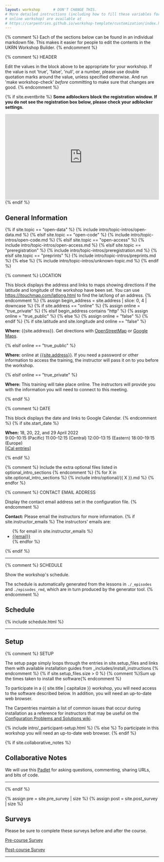 ```yaml
---
layout: workshop      # DON'T CHANGE THIS.
# More detailed instructions (including how to fill these variables for an
# online workshop) are available at
# https://carpentries.github.io/workshop-template/customization/index.html
---
```


{% comment %}
Each of the sections below can be found in an individual markdown file.
This makes it easier for people to edit the contents in the UKRN Workshop Builder.
{% endcomment %}

{% comment %}
HEADER

Edit the values in the block above to be appropriate for your workshop.
If the value is not 'true', 'false', 'null', or a number, please use
double quotation marks around the value, unless specified otherwise.
And run 'make workshop-check' *before* committing to make sure that changes are good.
{% endcomment %}

{% if site.eventbrite %}
**Some adblockers block the registration window. If you do not see the
  registration box below, please check your adblocker settings.**

<iframe
  src="https://www.eventbrite.com/tickets-external?eid={{site.eventbrite}}&ref=etckt"
  frameborder="0"
  width="100%"
  height="280px"
  scrolling="auto">
</iframe>
{% endif %}


<h2 id="general">General Information</h2>

{% if site.topic == "open-data" %}
{% include intro/topic-intros/open-data.md %}
{% elsif site.topic == "open-code" %}
{% include intro/topic-intros/open-code.md %}
{% elsif site.topic == "open-access" %}
{% include intro/topic-intros/open-access.md %}
{% elsif site.topic == "preregistration" %}
{% include intro/topic-intros/preregistration.md %}
{% elsif site.topic == "preprints" %}
{% include intro/topic-intros/preprints.md %}
{% else %}
{% include intro/topic-intros/unknown-topic.md %}
{% endif %}

{% comment %}
LOCATION

This block displays the address and links to maps showing directions
if the latitude and longitude of the workshop have been set.  You
can use https://itouchmap.com/latlong.html to find the lat/long of an
address.
{% endcomment %}
{% assign begin_address = site.address | slice: 0, 4 | downcase  %}
{% if site.address == "online" %}
{% assign online = "true_private" %}
{% elsif begin_address contains "http" %}
{% assign online = "true_public" %}
{% else %}
{% assign online = "false" %}
{% endif %}
{% if site.latitude and site.longitude and online == "false" %}
<p id="where">
  <strong>Where:</strong>
  {{site.address}}.
  Get directions with
  <a href="//www.openstreetmap.org/?mlat={{site.latitude}}&mlon={{site.longitude}}&zoom=16">OpenStreetMap</a>
  or
  <a href="//maps.google.com/maps?q={{site.latitude}},{{site.longitude}}">Google Maps</a>.
</p>
{% elsif online == "true_public" %}
<p id="where">
  <strong>Where:</strong>
  online at <a href="{{site.address}}">{{site.address}}</a>.
  If you need a password or other information to access the training,
  the instructor will pass it on to you before the workshop.
</p>
{% elsif online == "true_private" %}
<p id="where">
  <strong>Where:</strong> This training will take place online.
  The instructors will provide you with the information you will need to connect to this meeting.
</p>
{% endif %}

{% comment %}
DATE

This block displays the date and links to Google Calendar.
{% endcomment %}
{% if site.start_date %}
<p id="when">
  <strong>When:</strong>
  18, 20, 22, and 29 April 2022<br/>
  9:00–10:15 (Pacific)   11:00–12:15 (Central)   12:00–13:15 (Eastern)    18:00–19:15 (Europe)<br/>
  <a href="https://drive.google.com/file/d/19fGGn9XhkRVOPYCzuZoXvqY-xiRukE3a/view?usp=sharing" target="_blank">[iCal entries]</a>
</p>
{% endif %}

{% comment %} Include the extra optional files listed in optional_intro_sections {% endcomment %}
{% for X in site.optional_intro_sections %}
{% include intro/optional/{{ X }}.md %}
{% endfor %}

{% comment %}
CONTACT EMAIL ADDRESS

Display the contact email address set in the configuration file.
{% endcomment %}
<p id="contact">
  <strong>Contact:</strong>
  Please email the instructors for more information.
  {% if site.instructor_emails %}
    The instructors' emails are:
    <ul>
    {% for email in site.instructor_emails %}
      <li><a href='mailto:{{email}}'>{{email}}</a></li>
    {% endfor %}
    </ul>
  {% endif %}
</p>

<hr/>

{% comment %}
SCHEDULE

Show the workshop's schedule.

The schedule is automatically generated from the lessons in `./_episodes` and `./episodes_rmd`, which are in turn produced by the generator tool.
{% endcomment %}

<h2 id="schedule">Schedule</h2>

{% include schedule.html %}

<hr/>


<h2 id="setup">Setup</h2>
{% comment %}
SETUP

The setup page simply loops through the entries in site.setup_files and links them with available installation guides from _includes/install_instructions
{% endcomment %}
{% if site.setup_files.size > 0 %}
{% comment %}Sum up the times taken to install the software{% endcomment %}

To participate in a {{ site.title | capitalize }}
workshop,
you will need access to the software described below.
In addition, you will need an up-to-date web browser.

The Carpentries maintain a list of common issues that occur during installation as a reference for instructors
that may be useful on the
[Configuration Problems and Solutions wiki](https://github.com/carpentries/workshop-template/wiki/Configuration-Problems-and-Solutions).

{% include intro/_participant-setup.html %}
{% else %}
To participate in this workshop you will need an up-to-date web browser.
{% endif %}


{% if site.collaborative_notes %}
<h2 id="collaborative_notes">Collaborative Notes</h2>

<p>
We will use this <a href="{{ site.collaborative_notes }}">Padlet</a> for asking questions, commenting, sharing URLs, and bits of code.
</p>
<hr/>
{% endif %}

{% assign pre = site.pre_survey | size %}
{% assign post = site.post_survey | size %}
<h2 id="surveys">Surveys</h2>
<p>Please be sure to complete these surveys before and after the course.</p>
<p><a href="{{ site.pre_survey }}{{ site.workshop_id }}" target="_blank">Pre-course Survey</a></p>
<p><a href="{{ site.post_survey }}{{ site.workshop_id }}" target="_blank">Post-course Survey</a></p>
<hr/>
